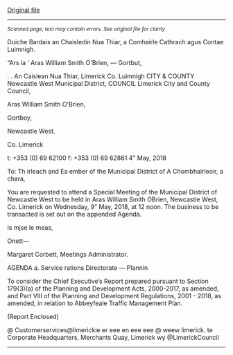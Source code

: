 [Original file](https://www.limerick.ie/sites/default/files/media/documents/2018-05/00%202018-05-09%20Agenda.pdf)

---
*<small>Scanned page, text may contain errors. See original file for clarity</small>*  

Duiche Bardais an Chaisledin Nua Thiar,
a Comhairle Cathrach agus Contae Luimnigh.

“Ars ia ‘ Aras William Smith O'Brien,
— Gortbut,

. . An Caislean Nua Thiar,
Limerick Co. Luimnigh
CITY & COUNTY Newcastle West Municipal District,
COUNCIL Limerick City and County Council,

Aras William Smith O'Brien,

Gortboy,

Newcastle West.

Co. Limerick

t: +353 (0) 69 62100
f: +353 (0) 69 62861
4" May, 2018

To: Th irleach and Ea ember of the Municipal District of
A Chombhairleoir, a chara,

You are requested to attend a Special Meeting of the Municipal District of Newcastle West to
be held in Aras William Smith OBrien, Newcastle West, Co. Limerick on Wednesday, 9” May,
2018, at 12 noon. The business to be transacted is set out on the appended Agenda.

Is mjse le meas,

Onett—

Margaret Corbett,
Meetings Administrator.

AGENDA
a. Service rations Directorate — Plannin

To consider the Chief Executive’s Report prepared pursuant to Section 179{3)(a) of the
Planning and Development Acts, 2000-2017, as amended, and Part VIII of the Planning
and Development Regulations, 2001 - 2018, as amended, in relation to Abbeyfeale
Traffic Management Plan.

(Report Enclosed)

@ Customerservices@limerickie
er eee en eee eee @ weew limerick. te
Corporate Headquarters, Merchants Quay, Limerick wy @LimerickCouncil


---

